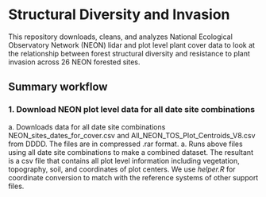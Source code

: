 <!-- FILLME:START -->
# Structural Diversity and Invasion
This repository downloads, cleans, and analyzes National Ecological Observatory Network (NEON) lidar and plot level plant cover data to look at the relationship between forest structural diversity and resistance to plant invasion across 26 NEON forested sites.

## Summary workflow

### 1. Download NEON plot level data for all date site combinations  
a. Downloads data for all date site combinations NEON_sites_dates_for_cover.csv and All_NEON_TOS_Plot_Centroids_V8.csv from DDDD. The files are in compressed .rar format. 
a. Runs above files using all date site combinations to make a combined dataset. The resultant is a csv file that contains all plot level information including vegetation, topography, soil, and coordinates of plot centers. We use *helper.R* for coordinate conversion to match with the reference systems of other support files. 
